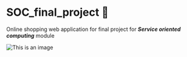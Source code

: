 # SOC_final_project :convenience_store:
Online shopping web application for final project for ***Service oriented computing*** module

![This is an image](https://i.imgur.com/KGT0pNd.png)


